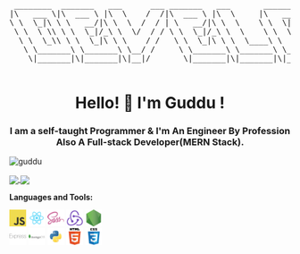 <!-- <p align="center"> <img src="https://media-exp1.licdn.com/dms/image/C4E16AQHszgnP8iKRAg/profile-displaybackgroundimage-shrink_200_800/0/1617101925504?e=1631750400&v=beta&t=qIkIfPo7RmZrrjMZOdFV0XNOrleC4ZaM7Y7qOXbrdxg" alt="image" /></p> -->



<!-- <p align="center"> <img src="https://cdn.pixabay.com/photo/2018/05/18/15/30/web-design-3411373__340.jpg" alt="image" /></p> -->
<!-- ascii banner -->

<pre align="center">
 ________  _______   ___      ___ _______   ___       ________  ________  _______   ________     
|\   ___ \|\  ___ \ |\  \    /  /|\  ___ \ |\  \     |\   __  \|\   __  \|\  ___ \ |\   __  \    
\ \  \_|\ \ \   __/|\ \  \  /  / | \   __/|\ \  \    \ \  \|\  \ \  \|\  \ \   __/|\ \  \|\  \   
 \ \  \ \\ \ \  \_|/_\ \  \/  / / \ \  \_|/_\ \  \    \ \  \\\  \ \   ____\ \  \_|/_\ \   _  _\  
  \ \  \_\\ \ \  \_|\ \ \    / /   \ \  \_|\ \ \  \____\ \  \\\  \ \  \___|\ \  \_|\ \ \  \\  \| 
   \ \_______\ \_______\ \__/ /     \ \_______\ \_______\ \_______\ \__\    \ \_______\ \__\\ _\ 
    \|_______|\|_______|\|__|/       \|_______|\|_______|\|_______|\|__|     \|_______|\|__|\|__|
                                                                                                 
</pre>


<h1 align="center">Hello! 👋 I'm Guddu !</h1>
<h3 align="center">I am a self-taught Programmer & I'm An Engineer By Profession Also A Full-stack Developer(MERN Stack).</h3>

<p align="left"> <img src="https://komarev.com/ghpvc/?username=Jranjangudu&style=flat-square" alt="guddu" /> </p>

<!-- ![Guddu GitHub statistics](https://github-readme-stats.vercel.app/api?username=jranjangudu&show_icons=true&theme=dark)

![Guddu GitHub](https://github-readme-stats.vercel.app/api/top-langs/?username=jranjangudu&layout=compact&theme=dark)
 -->
<a href="https://github.com/Jranjangudu/">
  <img align="center" src="https://github-readme-stats.vercel.app/api?username=jranjangudu&show_icons=true&theme=dark" />
</a>
<a href="https://github.com/Jranjangudu/">
  <img align="center" src="https://github-readme-stats.vercel.app/api/top-langs/?username=jranjangudu&layout=compact&theme=dark" />
</a>


**Languages and Tools:**  

<code><img height="30" src="https://raw.githubusercontent.com/github/explore/80688e429a7d4ef2fca1e82350fe8e3517d3494d/topics/javascript/javascript.png"></code>
<code><img height="30" src="https://raw.githubusercontent.com/github/explore/80688e429a7d4ef2fca1e82350fe8e3517d3494d/topics/react/react.png"></code>
<code><img height="30" src="https://raw.githubusercontent.com/github/explore/80688e429a7d4ef2fca1e82350fe8e3517d3494d/topics/sass/sass.png"></code>
<code><img height="30" src="https://raw.githubusercontent.com/github/explore/5c058a388828bb5fde0bcafd4bc867b5bb3f26f3/topics/redux/redux.png"></code>
<code><img height="30" src="https://raw.githubusercontent.com/github/explore/80688e429a7d4ef2fca1e82350fe8e3517d3494d/topics/nodejs/nodejs.png"></code>  
<code><img height="30" src="https://raw.githubusercontent.com/github/explore/80688e429a7d4ef2fca1e82350fe8e3517d3494d/topics/express/express.png"></code>
<code><img height="30" src="https://raw.githubusercontent.com/github/explore/80688e429a7d4ef2fca1e82350fe8e3517d3494d/topics/mongodb/mongodb.png"></code>
<code><img height="30" src="https://raw.githubusercontent.com/github/explore/80688e429a7d4ef2fca1e82350fe8e3517d3494d/topics/python/python.png"></code>
<code><img height="30" src="https://raw.githubusercontent.com/github/explore/80688e429a7d4ef2fca1e82350fe8e3517d3494d/topics/html/html.png"></code>
<code><img height="30" src="https://raw.githubusercontent.com/github/explore/80688e429a7d4ef2fca1e82350fe8e3517d3494d/topics/css/css.png"></code>
<!--



 [Portfolio](https://netlify.app/)

 How to reach me **gudu@gmail.com**


-->


<!--
**Jranjangudu/Jranjangudu** is a ✨ _special_ ✨ repository because its `README.md` (this file) appears on your GitHub profile.

Here are some ideas to get you started:

- 🔭 I’m currently working on ...
- 🌱 I’m currently learning ...
- 👯 I’m looking to collaborate on ...
- 🤔 I’m looking for help with ...
- 💬 Ask me about ...
- 📫 How to reach me: ...
- 😄 Pronouns: ...
- ⚡ Fun fact: ...
-->
 
